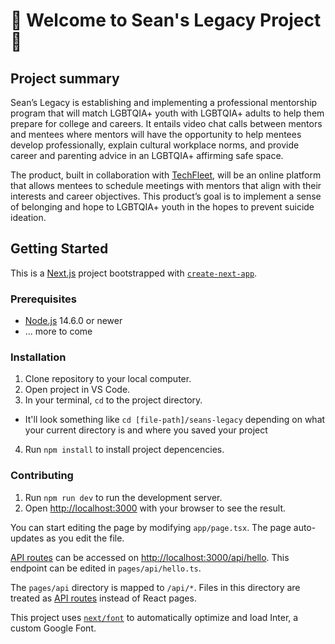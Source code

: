 # 🌈 Welcome to Sean's Legacy Project 🌈

## Project summary
Sean’s Legacy is establishing and implementing a professional mentorship program that will match LGBTQIA+ youth with LGBTQIA+ adults to help them prepare for college and careers. It entails video chat calls between mentors and mentees where mentors will have the opportunity to help mentees develop professionally, explain cultural workplace norms, and provide career and parenting advice in an LGBTQIA+ affirming safe space. 

The product, built in collaboration with [TechFleet](https://techfleet.org/), will be an online platform that allows mentees to schedule meetings with mentors that align with their interests and career objectives. This product’s goal is to implement a sense of belonging and hope to LGBTQIA+ youth in the hopes to prevent suicide ideation. 

## Getting Started
This is a [Next.js](https://nextjs.org/) project bootstrapped with [`create-next-app`](https://github.com/vercel/next.js/tree/canary/packages/create-next-app).
### Prerequisites
* [Node.js](https://nodejs.org/en/) 14.6.0 or newer
* ... more to come

### Installation
1. Clone repository to your local computer.
2. Open project in VS Code.
3. In your terminal, `cd` to the project directory. 
* It'll look something like `cd [file-path]/seans-legacy` depending on what your current directory is and where you saved your project
4. Run `npm install` to install project depencencies. 

### Contributing
1. Run `npm run dev` to run the development server.
2. Open [http://localhost:3000](http://localhost:3000) with your browser to see the result.

You can start editing the page by modifying `app/page.tsx`. The page auto-updates as you edit the file.

[API routes](https://nextjs.org/docs/api-routes/introduction) can be accessed on [http://localhost:3000/api/hello](http://localhost:3000/api/hello). This endpoint can be edited in `pages/api/hello.ts`.

The `pages/api` directory is mapped to `/api/*`. Files in this directory are treated as [API routes](https://nextjs.org/docs/api-routes/introduction) instead of React pages.

This project uses [`next/font`](https://nextjs.org/docs/basic-features/font-optimization) to automatically optimize and load Inter, a custom Google Font.
